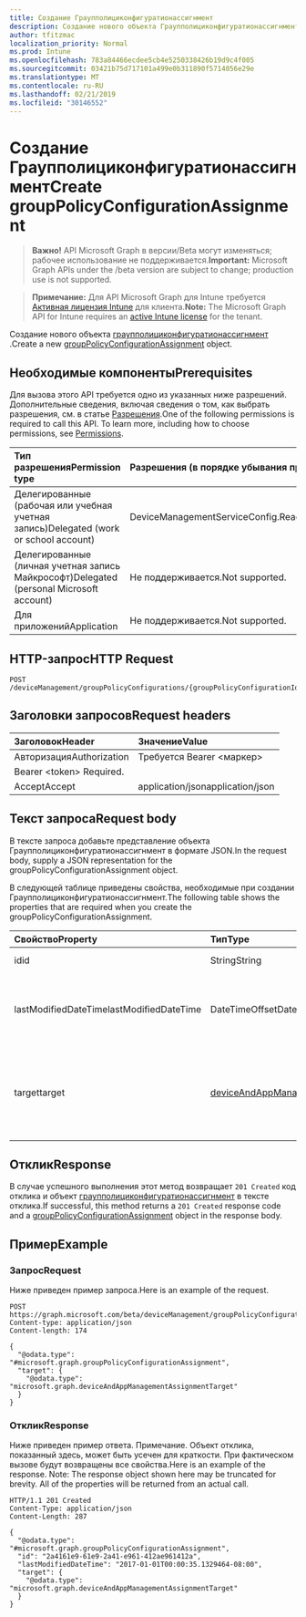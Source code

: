 ```yaml
---
title: Создание Граупполициконфигуратионассигнмент
description: Создание нового объекта Граупполициконфигуратионассигнмент.
author: tfitzmac
localization_priority: Normal
ms.prod: Intune
ms.openlocfilehash: 783a84466ecdee5cb4e5250338426b19d9c4f005
ms.sourcegitcommit: 03421b75d717101a499e0b311890f5714056e29e
ms.translationtype: MT
ms.contentlocale: ru-RU
ms.lasthandoff: 02/21/2019
ms.locfileid: "30146552"
---
```

# <a name="create-grouppolicyconfigurationassignment"></a><span data-ttu-id="35b49-103">Создание Граупполициконфигуратионассигнмент</span><span class="sxs-lookup"><span data-stu-id="35b49-103">Create groupPolicyConfigurationAssignment</span></span>

> <span data-ttu-id="35b49-104">**Важно!** API Microsoft Graph в версии/Beta могут изменяться; рабочее использование не поддерживается.</span><span class="sxs-lookup"><span data-stu-id="35b49-104">**Important:** Microsoft Graph APIs under the /beta version are subject to change; production use is not supported.</span></span>

> <span data-ttu-id="35b49-105">**Примечание:** Для API Microsoft Graph для Intune требуется [Активная лицензия Intune](https://go.microsoft.com/fwlink/?linkid=839381) для клиента.</span><span class="sxs-lookup"><span data-stu-id="35b49-105">**Note:** The Microsoft Graph API for Intune requires an [active Intune license](https://go.microsoft.com/fwlink/?linkid=839381) for the tenant.</span></span>

<span data-ttu-id="35b49-106">Создание нового объекта [граупполициконфигуратионассигнмент](../resources/intune-grouppolicy-grouppolicyconfigurationassignment.md) .</span><span class="sxs-lookup"><span data-stu-id="35b49-106">Create a new [groupPolicyConfigurationAssignment](../resources/intune-grouppolicy-grouppolicyconfigurationassignment.md) object.</span></span>

## <a name="prerequisites"></a><span data-ttu-id="35b49-107">Необходимые компоненты</span><span class="sxs-lookup"><span data-stu-id="35b49-107">Prerequisites</span></span>
<span data-ttu-id="35b49-p101">Для вызова этого API требуется одно из указанных ниже разрешений. Дополнительные сведения, включая сведения о том, как выбрать разрешения, см. в статье [Разрешения](/concepts/permissions-reference.md).</span><span class="sxs-lookup"><span data-stu-id="35b49-p101">One of the following permissions is required to call this API. To learn more, including how to choose permissions, see [Permissions](/concepts/permissions-reference.md).</span></span>

|<span data-ttu-id="35b49-110">Тип разрешения</span><span class="sxs-lookup"><span data-stu-id="35b49-110">Permission type</span></span>|<span data-ttu-id="35b49-111">Разрешения (в порядке убывания привилегий)</span><span class="sxs-lookup"><span data-stu-id="35b49-111">Permissions (from most to least privileged)</span></span>|
|:---|:---|
|<span data-ttu-id="35b49-112">Делегированные (рабочая или учебная учетная запись)</span><span class="sxs-lookup"><span data-stu-id="35b49-112">Delegated (work or school account)</span></span>|<span data-ttu-id="35b49-113">DeviceManagementServiceConfig.ReadWrite.All</span><span class="sxs-lookup"><span data-stu-id="35b49-113">DeviceManagementServiceConfig.ReadWrite.All</span></span>|
|<span data-ttu-id="35b49-114">Делегированные (личная учетная запись Майкрософт)</span><span class="sxs-lookup"><span data-stu-id="35b49-114">Delegated (personal Microsoft account)</span></span>|<span data-ttu-id="35b49-115">Не поддерживается.</span><span class="sxs-lookup"><span data-stu-id="35b49-115">Not supported.</span></span>|
|<span data-ttu-id="35b49-116">Для приложений</span><span class="sxs-lookup"><span data-stu-id="35b49-116">Application</span></span>|<span data-ttu-id="35b49-117">Не поддерживается.</span><span class="sxs-lookup"><span data-stu-id="35b49-117">Not supported.</span></span>|

## <a name="http-request"></a><span data-ttu-id="35b49-118">HTTP-запрос</span><span class="sxs-lookup"><span data-stu-id="35b49-118">HTTP Request</span></span>
<!-- {
  "blockType": "ignored"
}
-->
``` http
POST /deviceManagement/groupPolicyConfigurations/{groupPolicyConfigurationId}/assignments
```

## <a name="request-headers"></a><span data-ttu-id="35b49-119">Заголовки запросов</span><span class="sxs-lookup"><span data-stu-id="35b49-119">Request headers</span></span>
|<span data-ttu-id="35b49-120">Заголовок</span><span class="sxs-lookup"><span data-stu-id="35b49-120">Header</span></span>|<span data-ttu-id="35b49-121">Значение</span><span class="sxs-lookup"><span data-stu-id="35b49-121">Value</span></span>|
|:---|:---|
|<span data-ttu-id="35b49-122">Авторизация</span><span class="sxs-lookup"><span data-stu-id="35b49-122">Authorization</span></span>|<span data-ttu-id="35b49-123">Требуется Bearer &lt;маркер&gt;
</span><span class="sxs-lookup"><span data-stu-id="35b49-123">Bearer &lt;token&gt; Required.</span></span>|
|<span data-ttu-id="35b49-124">Accept</span><span class="sxs-lookup"><span data-stu-id="35b49-124">Accept</span></span>|<span data-ttu-id="35b49-125">application/json</span><span class="sxs-lookup"><span data-stu-id="35b49-125">application/json</span></span>|

## <a name="request-body"></a><span data-ttu-id="35b49-126">Текст запроса</span><span class="sxs-lookup"><span data-stu-id="35b49-126">Request body</span></span>
<span data-ttu-id="35b49-127">В тексте запроса добавьте представление объекта Граупполициконфигуратионассигнмент в формате JSON.</span><span class="sxs-lookup"><span data-stu-id="35b49-127">In the request body, supply a JSON representation for the groupPolicyConfigurationAssignment object.</span></span>

<span data-ttu-id="35b49-128">В следующей таблице приведены свойства, необходимые при создании Граупполициконфигуратионассигнмент.</span><span class="sxs-lookup"><span data-stu-id="35b49-128">The following table shows the properties that are required when you create the groupPolicyConfigurationAssignment.</span></span>

|<span data-ttu-id="35b49-129">Свойство</span><span class="sxs-lookup"><span data-stu-id="35b49-129">Property</span></span>|<span data-ttu-id="35b49-130">Тип</span><span class="sxs-lookup"><span data-stu-id="35b49-130">Type</span></span>|<span data-ttu-id="35b49-131">Описание</span><span class="sxs-lookup"><span data-stu-id="35b49-131">Description</span></span>|
|:---|:---|:---|
|<span data-ttu-id="35b49-132">id</span><span class="sxs-lookup"><span data-stu-id="35b49-132">id</span></span>|<span data-ttu-id="35b49-133">String</span><span class="sxs-lookup"><span data-stu-id="35b49-133">String</span></span>|<span data-ttu-id="35b49-134">Ключ объекта.</span><span class="sxs-lookup"><span data-stu-id="35b49-134">Key of the entity.</span></span>|
|<span data-ttu-id="35b49-135">lastModifiedDateTime</span><span class="sxs-lookup"><span data-stu-id="35b49-135">lastModifiedDateTime</span></span>|<span data-ttu-id="35b49-136">DateTimeOffset</span><span class="sxs-lookup"><span data-stu-id="35b49-136">DateTimeOffset</span></span>|<span data-ttu-id="35b49-137">Дата и время последнего изменения объекта.</span><span class="sxs-lookup"><span data-stu-id="35b49-137">The date and time the entity was last modified.</span></span>|
|<span data-ttu-id="35b49-138">target</span><span class="sxs-lookup"><span data-stu-id="35b49-138">target</span></span>|[<span data-ttu-id="35b49-139">deviceAndAppManagementAssignmentTarget</span><span class="sxs-lookup"><span data-stu-id="35b49-139">deviceAndAppManagementAssignmentTarget</span></span>](../resources/intune-shared-deviceandappmanagementassignmenttarget.md)|<span data-ttu-id="35b49-140">Тип групп, нацеленных на конфигурацию групповой политики.</span><span class="sxs-lookup"><span data-stu-id="35b49-140">The type of groups targeted the group policy configuration.</span></span>|



## <a name="response"></a><span data-ttu-id="35b49-141">Отклик</span><span class="sxs-lookup"><span data-stu-id="35b49-141">Response</span></span>
<span data-ttu-id="35b49-142">В случае успешного выполнения этот метод возвращает `201 Created` код отклика и объект [граупполициконфигуратионассигнмент](../resources/intune-grouppolicy-grouppolicyconfigurationassignment.md) в тексте отклика.</span><span class="sxs-lookup"><span data-stu-id="35b49-142">If successful, this method returns a `201 Created` response code and a [groupPolicyConfigurationAssignment](../resources/intune-grouppolicy-grouppolicyconfigurationassignment.md) object in the response body.</span></span>

## <a name="example"></a><span data-ttu-id="35b49-143">Пример</span><span class="sxs-lookup"><span data-stu-id="35b49-143">Example</span></span>

### <a name="request"></a><span data-ttu-id="35b49-144">Запрос</span><span class="sxs-lookup"><span data-stu-id="35b49-144">Request</span></span>
<span data-ttu-id="35b49-145">Ниже приведен пример запроса.</span><span class="sxs-lookup"><span data-stu-id="35b49-145">Here is an example of the request.</span></span>
``` http
POST https://graph.microsoft.com/beta/deviceManagement/groupPolicyConfigurations/{groupPolicyConfigurationId}/assignments
Content-type: application/json
Content-length: 174

{
  "@odata.type": "#microsoft.graph.groupPolicyConfigurationAssignment",
  "target": {
    "@odata.type": "microsoft.graph.deviceAndAppManagementAssignmentTarget"
  }
}
```

### <a name="response"></a><span data-ttu-id="35b49-146">Отклик</span><span class="sxs-lookup"><span data-stu-id="35b49-146">Response</span></span>
<span data-ttu-id="35b49-p102">Ниже приведен пример ответа. Примечание. Объект отклика, показанный здесь, может быть усечен для краткости. При фактическом вызове будут возвращены все свойства.</span><span class="sxs-lookup"><span data-stu-id="35b49-p102">Here is an example of the response. Note: The response object shown here may be truncated for brevity. All of the properties will be returned from an actual call.</span></span>
``` http
HTTP/1.1 201 Created
Content-Type: application/json
Content-Length: 287

{
  "@odata.type": "#microsoft.graph.groupPolicyConfigurationAssignment",
  "id": "2a4161e9-61e9-2a41-e961-412ae961412a",
  "lastModifiedDateTime": "2017-01-01T00:00:35.1329464-08:00",
  "target": {
    "@odata.type": "microsoft.graph.deviceAndAppManagementAssignmentTarget"
  }
}
```




